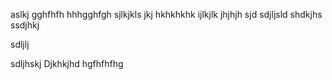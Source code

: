 
aslkj
gghfhfh
hhhgghfgh
sjlkjkls
jkj
hkhkhkhk
ijlkjlk
jhjhjh
sjd
sdjljsld
shdkjhs
ssdjhkj

sdljlj

sdljhskj
Djkhkjhd
hgfhfhfhg
